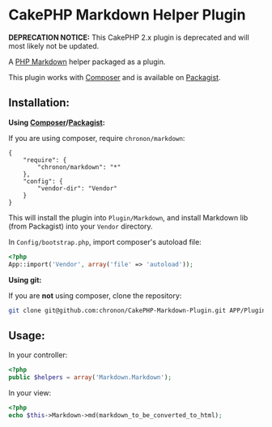 CakePHP Markdown Helper Plugin
==============================

**DEPRECATION NOTICE:** This CakePHP 2.x plugin is deprecated and will most likely not be updated.

A [PHP Markdown](https://github.com/michelf/php-markdown/) helper packaged as a plugin. 

This plugin works with [Composer](http://getcomposer.org) and is available on 
[Packagist](https://packagist.org/). 

Installation:
-------------

**Using [Composer](http://getcomposer.org/)/[Packagist](https://packagist.org):**

If you are using composer, require `chronon/markdown`:

```
{
    "require": {
        "chronon/markdown": "*"
    },
	"config": {
        "vendor-dir": "Vendor"
    }
}
```
This will install the plugin into `Plugin/Markdown`, and install Markdown lib (from Packagist) into
your `Vendor` directory.

In `Config/bootstrap.php`, import composer's autoload file:

```php
<?php
App::import('Vendor', array('file' => 'autoload'));
```

**Using git:**

If you are **not** using composer, clone the repository:

```sh
git clone git@github.com:chronon/CakePHP-Markdown-Plugin.git APP/Plugin/Markdown
```

Usage:
-----

In your controller: 

```php
<?php
public $helpers = array('Markdown.Markdown');
```

In your view:

```php
<?php
echo $this->Markdown->md(markdown_to_be_converted_to_html);
```

